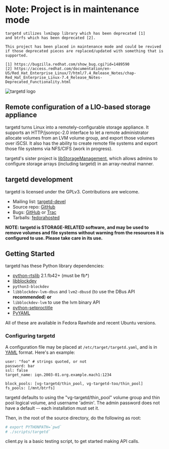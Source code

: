 # Note: Project is in maintenance mode

```
targetd utilizes lvm2app library which has been deprecated [1]
and btrfs which has been deprecated [2].

This project has been placed in maintenance mode and could be revived
if those deprecated pieces are replaced/updated with something that is supported.

[1] https://bugzilla.redhat.com/show_bug.cgi?id=1489590
[2] https://access.redhat.com/documentation/en-US/Red_Hat_Enterprise_Linux/7/html/7.4_Release_Notes/chap-Red_Hat_Enterprise_Linux-7.4_Release_Notes-Deprecated_Functionality.html
```

![targetd logo](https://fedorahosted.org/targetd/raw-attachment/wiki/Logo/targetd.png)

Remote configuration of a LIO-based storage appliance
-----------------------------------------------------
targetd turns Linux into a remotely-configurable storage appliance. It
supports an HTTP/jsonrpc-2.0 interface to let a remote administrator
allocate volumes from an LVM volume group, and export those volumes
over iSCSI.  It also has the ability to create remote file systems and export
those file systems via NFS/CIFS (work in progress).

targetd's sister project is [libStorageManagement](https://github.com/libstorage/libstoragemgmt/),
which allows admins to configure storage arrays (including targetd) in an array-neutral manner.

targetd development
-------------------
targetd is licensed under the GPLv3. Contributions are welcome.
 
 * Mailing list: [targetd-devel](https://lists.fedorahosted.org/mailman/listinfo/targetd-devel)
 * Source repo: [GitHub](https://github.com/agrover/targetd)
 * Bugs: [GitHub](https://github.com/agrover/targetd/issues) or [Trac](https://fedorahosted.org/targetd/)
 * Tarballs: [fedorahosted](https://fedorahosted.org/releases/t/a/targetd/)

**NOTE: targetd is STORAGE-RELATED software, and may be used to
  remove volumes and file systems without warning from the resources it is
  configured to use. Please take care in its use.**

Getting Started
---------------
targetd has these Python library dependencies:
* [python-rtslib](https://github.com/agrover/rtslib-fb) 2.1.fb42+  (must be fb*)
* [libblockdev](https://github.com/storaged-project/libblockdev)
* `python3-blockdev`
* `libblockdev-lvm-dbus` and `lvm2-dbusd` (to use the DBus API **recommended**) **or** 
* `libblockdev-lvm`  to use the lvm binary API
* [python-setproctitle](https://github.com/dvarrazzo/py-setproctitle)
* [PyYAML](http://pyyaml.org/)

All of these are available in Fedora Rawhide and recent Ubuntu versions.

### Configuring targetd

A configuration file may be placed at `/etc/target/targetd.yaml`, and
is in [YAML](http://www.yaml.org/spec/1.2/spec.html) format. Here's
an example:

    user: "foo" # strings quoted, or not
    password: bar
    ssl: false
    target_name: iqn.2003-01.org.example.mach1:1234

    block_pools: [vg-targetd/thin_pool, vg-targetd-too/thin_pool]
    fs_pools: [/mnt/btrfs]
    
targetd defaults to using the "vg-targetd/thin_pool" volume group and thin
pool logical volume, and username 'admin'. The admin password does not have a
default -- each installation must set it.

Then, in the root of the source directory, do the following as root:
```bash
# export PYTHONPATH=`pwd`
# ./scripts/targetd`
```

client.py is a basic testing script, to get started making API calls.
